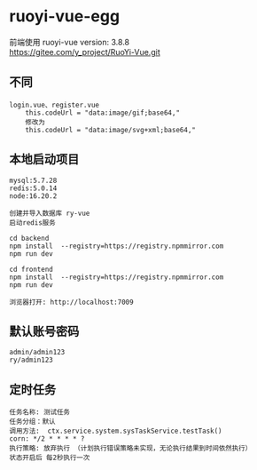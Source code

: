 # ruoyi-vue-egg

前端使用 ruoyi-vue  version: 3.8.8  
https://gitee.com/y_project/RuoYi-Vue.git  



## 不同
```
login.vue、register.vue
    this.codeUrl = "data:image/gif;base64," 
    修改为
    this.codeUrl = "data:image/svg+xml;base64,"
```

## 本地启动项目
```
mysql:5.7.28
redis:5.0.14
node:16.20.2

创建并导入数据库 ry-vue
启动redis服务

cd backend 
npm install  --registry=https://registry.npmmirror.com
npm run dev

cd frontend 
npm install  --registry=https://registry.npmmirror.com
npm run dev

浏览器打开: http://localhost:7009
```

## 默认账号密码
```
admin/admin123
ry/admin123
```

## 定时任务
```
任务名称: 测试任务
任务分组：默认
调用方法:  ctx.service.system.sysTaskService.testTask()
corn: */2 * * * * ?
执行策略: 放弃执行 （计划执行错误策略未实现，无论执行结果到时间依然执行）
状态开启后 每2秒执行一次
```